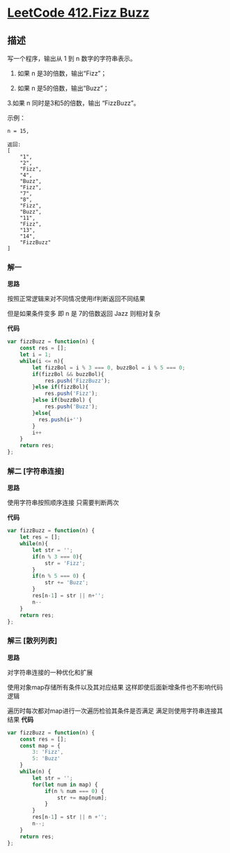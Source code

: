 # [LeetCode 412.Fizz Buzz](https://leetcode-cn.com/problems/fizz-buzz)
## 描述

写一个程序，输出从 1 到 n 数字的字符串表示。

1. 如果 n 是3的倍数，输出“Fizz”；

2. 如果 n 是5的倍数，输出“Buzz”；

3.如果 n 同时是3和5的倍数，输出 “FizzBuzz”。

示例：
```
n = 15,

返回:
[
    "1",
    "2",
    "Fizz",
    "4",
    "Buzz",
    "Fizz",
    "7",
    "8",
    "Fizz",
    "Buzz",
    "11",
    "Fizz",
    "13",
    "14",
    "FizzBuzz"
]
```

### 解一
**思路**

按照正常逻辑来对不同情况使用if判断返回不同结果

但是如果条件变多 即 n 是 7的倍数返回 Jazz 则相对复杂

**代码**
```Javascript 
var fizzBuzz = function(n) {
    const res = [];
    let i = 1;
    while(i <= n){
        let fizzBol = i % 3 === 0, buzzBol = i % 5 === 0;
        if(fizzBol && buzzBol){
            res.push('FizzBuzz');
        }else if(fizzBol){
            res.push('Fizz');
        }else if(buzzBol) {
            res.push('Buzz');
        }else{
          res.push(i+'')
        }
        i++
    }
    return res;
};
```
### 解二 [字符串连接]
**思路**

使用字符串按照顺序连接 只需要判断两次

**代码**
```Javascript 
var fizzBuzz = function(n) {
    let res = [];
    while(n){
        let str = '';
        if(n % 3 === 0){
            str = 'Fizz';
        }
        if(n % 5 === 0) {
            str += 'Buzz';
        }
        res[n-1] = str || n+'';
        n--
    }
    return res;
};
```
### 解三 [散列列表]
**思路**

对字符串连接的一种优化和扩展

使用对象map存储所有条件以及其对应结果 这样即使后面新增条件也不影响代码逻辑

遍历时每次都对map进行一次遍历检验其条件是否满足 满足则使用字符串连接其结果
**代码**
```Javascript 
var fizzBuzz = function(n) {
    const res = [];
    const map = {
        3: 'Fizz',
        5: 'Buzz'
    }
    while(n) {
        let str = '';
        for(let num in map) {
            if(n % num === 0) {
                str += map[num];
            }
        }
        res[n-1] = str || n +'';
        n--;
    }
    return res;
};
```

